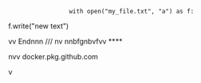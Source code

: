                      with open("my_file.txt", "a") as f:
   f.write("new text")

vv 
Endnnn
/// 
    nv
  nnbfgnbvfvv ****
          
          
   
nvv   docker.pkg.github.com    
 
    
  v     
       
      
 
    
  
  
  
    
   
 
  

 
     
  
 
 
